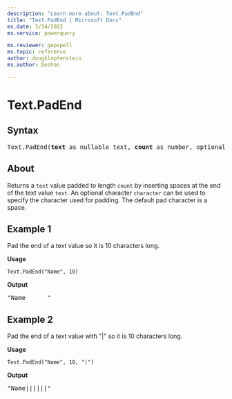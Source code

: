 ```yaml
---
description: "Learn more about: Text.PadEnd"
title: "Text.PadEnd | Microsoft Docs"
ms.date: 3/14/2022
ms.service: powerquery

ms.reviewer: gepopell
ms.topic: reference
author: dougklopfenstein
ms.author: bezhan

---
```

# Text.PadEnd

## Syntax

<pre>
Text.PadEnd(<b>text</b> as nullable text, <b>count</b> as number, optional <b>character</b> as nullable text) as nullable text
</pre>
  
## About

Returns a `text` value padded to length `count` by inserting spaces at the end of the text value `text`. An optional character `character` can be used to specify the character used for padding. The default pad character is a space.

## Example 1

Pad the end of a text value so it is 10 characters long.

**Usage**

```powerquery-m
Text.PadEnd("Name", 10)
```

**Output**

<pre>"Name      "</pre>

## Example 2

Pad the end of a text value with "|" so it is 10 characters long.

**Usage**

```powerquery-m
Text.PadEnd("Name", 10, "|")
```

**Output**

<pre>"Name||||||"</pre>
